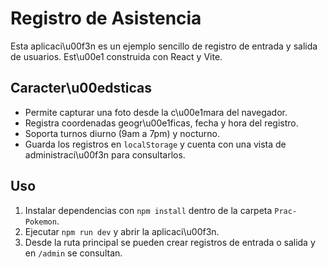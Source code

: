 # Registro de Asistencia

Esta aplicaci\u00f3n es un ejemplo sencillo de registro de entrada y salida de usuarios. Est\u00e1 construida con React y Vite.

## Caracter\u00edsticas

- Permite capturar una foto desde la c\u00e1mara del navegador.
- Registra coordenadas geogr\u00e1ficas, fecha y hora del registro.
- Soporta turnos diurno (9am a 7pm) y nocturno.
- Guarda los registros en `localStorage` y cuenta con una vista de administraci\u00f3n para consultarlos.

## Uso

1. Instalar dependencias con `npm install` dentro de la carpeta `Prac-Pokemon`.
2. Ejecutar `npm run dev` y abrir la aplicaci\u00f3n.
3. Desde la ruta principal se pueden crear registros de entrada o salida y en `/admin` se consultan.
